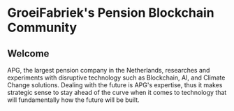 # GroeiFabriek's Pension Blockchain Community

## Welcome
APG, the largest pension company in the Netherlands, researches and experiments with disruptive technology such as Blockchain, AI, and Climate Change solutions. Dealing with the future is APG's expertise, thus it makes strategic sense to stay ahead of the curve when it comes to technology that will fundamentally how the future will be built.


